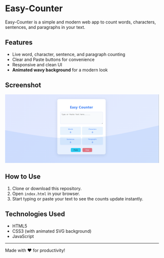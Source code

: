 # Easy-Counter

Easy-Counter is a simple and modern web app to count words, characters, sentences, and paragraphs in your text.

## Features

- Live word, character, sentence, and paragraph counting
- Clear and Paste buttons for convenience
- Responsive and clean UI
- **Animated wavy background** for a modern look

## Screenshot

![Easy-Counter Screenshot](assets/image.png)

## How to Use

1. Clone or download this repository.
2. Open `index.html` in your browser.
3. Start typing or paste your text to see the counts update instantly.

## Technologies Used

- HTML5
- CSS3 (with animated SVG background)
- JavaScript

---

Made with ❤️ for productivity!